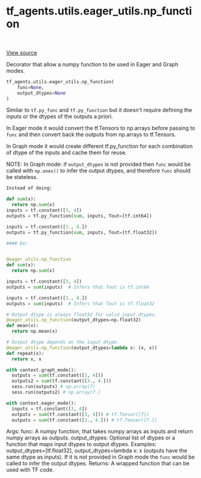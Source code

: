 <div itemscope itemtype="http://developers.google.com/ReferenceObject">
<meta itemprop="name" content="tf_agents.utils.eager_utils.np_function" />
<meta itemprop="path" content="Stable" />
</div>

# tf_agents.utils.eager_utils.np_function

<table class="tfo-notebook-buttons tfo-api" align="left">
</table>

<a target="_blank" href="https://github.com/tensorflow/agents/tree/master/tf_agents/utils/eager_utils.py">View
source</a>

Decorator that allow a numpy function to be used in Eager and Graph modes.

``` python
tf_agents.utils.eager_utils.np_function(
    func=None,
    output_dtypes=None
)
```



<!-- Placeholder for "Used in" -->

Similar to `tf.py_func` and `tf.py_function` but it doesn't require defining
the inputs or the dtypes of the outputs a priori.

In Eager mode it would convert the tf.Tensors to np.arrays before passing to
`func` and then convert back the outputs from np.arrays to tf.Tensors.

In Graph mode it would create different tf.py_function for each combination
of dtype of the inputs and cache them for reuse.

NOTE: In Graph mode: if `output_dtypes` is not provided then `func` would
be called with `np.ones()` to infer the output dtypes, and therefore `func`
should be stateless.

```python
Instead of doing:

def sum(x):
  return np.sum(x)
inputs = tf.constant([3, 4])
outputs = tf.py_function(sum, inputs, Tout=[tf.int64])

inputs = tf.constant([3., 4.])
outputs = tf.py_function(sum, inputs, Tout=[tf.float32])

#### Do:


@eager_utils.np_function
def sum(x):
  return np.sum(x)

inputs = tf.constant([3, 4])
outputs = sum(inputs)  # Infers that Tout is tf.int64

inputs = tf.constant([3., 4.])
outputs = sum(inputs)  # Infers that Tout is tf.float32

# Output dtype is always float32 for valid input dtypes.
@eager_utils.np_function(output_dtypes=np.float32)
def mean(x):
  return np.mean(x)

# Output dtype depends on the input dtype.
@eager_utils.np_function(output_dtypes=lambda x: (x, x))
def repeat(x):
  return x, x

with context.graph_mode():
  outputs = sum(tf.constant([3, 4]))
  outputs2 = sum(tf.constant([3., 4.]))
  sess.run(outputs) # np.array(7)
  sess.run(outputs2) # np.array(7.)

with context.eager_mode():
  inputs = tf.constant([3, 4])
  outputs = sum(tf.constant([3, 4])) # tf.Tensor([7])
  outputs = sum(tf.constant([3., 4.])) # tf.Tensor([7.])

```

Args: func: A numpy function, that takes numpy arrays as inputs and return numpy
arrays as outputs. output_dtypes: Optional list of dtypes or a function that
maps input dtypes to output dtypes. Examples: output_dtypes=[tf.float32],
output_dtypes=lambda x: x (outputs have the same dtype as inputs). If it is not
provided in Graph mode the `func` would be called to infer the output dtypes.
Returns: A wrapped function that can be used with TF code.
